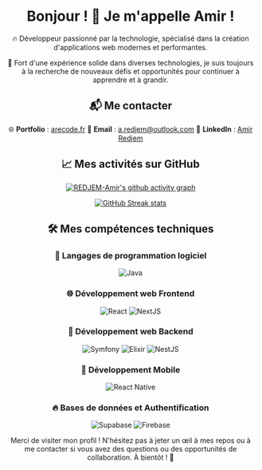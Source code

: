<div align="center">
  
# Bonjour ! 👋 Je m'appelle Amir !

🔥 Développeur passionné par la technologie, spécialisé dans la création d'applications web modernes et performantes.

🌟 Fort d'une expérience solide dans diverses technologies, je suis toujours à la recherche de nouveaux défis et opportunités pour continuer à apprendre et à grandir.

## 📬 Me contacter

 🌐 **Portfolio** : [arecode.fr](https://www.arecode.fr)
 📧 **Email** : [a.redjem@outlook.com](mailto:a.redjem@outlook.com)
 💼 **LinkedIn** : [Amir Redjem](https://www.linkedin.com/in/amir-redjem-963049230/)

## 📈 Mes activités sur GitHub

[![REDJEM-Amir's github activity graph](https://github-readme-activity-graph.vercel.app/graph?username=REDJEM-Amir&theme=react-dark&area=true&hide_border=true)](https://github.com/REDJEM-Amir/github-readme-activity-graph)

<p align="center">
  <a href="https://git.io/streak-stats">
    <img src="https://streak-stats.demolab.com?user=REDJEM-Amir&theme=react&hide_border=&locale=fr&date_format=M%20j%5B%2C%20Y%5D" alt="GitHub Streak stats">
  </a>
</p>

## 🛠️ Mes compétences techniques

### 🚀 Langages de programmation logiciel
<p>
  <img src="https://img.shields.io/badge/Java-007396?style=for-the-badge&logo=java&logoColor=white" alt="Java" />
</p>

### 🌐 Développement web Frontend
<p>
  <img src="https://img.shields.io/badge/React-20232A?style=for-the-badge&logo=react&logoColor=61DAFB" alt="React" />
  <img src="https://img.shields.io/badge/Next.js-000000?style=for-the-badge&logo=nextdotjs&logoColor=white" alt="NextJS" />
</p>

### 🌿 Développement web Backend
<p>
  <img src="https://img.shields.io/badge/Symfony-000?style=for-the-badge&logo=symfony&logoColor=fff" alt="Symfony" />
  <img src="https://img.shields.io/badge/Elixir-4B275F?style=for-the-badge&logo=elixir" alt="Elixir" />
  <img src="https://img.shields.io/badge/-NestJs-ea2845?style=for-the-badge&logo=nestjs" alt="NestJS" />
</p>

### 📱 Développement Mobile
<p>
  <img src="https://img.shields.io/badge/React_Native-20232A?style=for-the-badge&logo=react&logoColor=61DAFB" alt="React Native" />
</p>

### 🔥 Bases de données et Authentification
<p>
  <img src="https://img.shields.io/badge/Supabase-181818?style=for-the-badge&logo=supabase&logoColor=white" alt="Supabase" />
  <img src="https://img.shields.io/badge/Firebase-FFCA28?style=for-the-badge&logo=firebase&logoColor=white" alt="Firebase" />
</p>

Merci de visiter mon profil ! N'hésitez pas à jeter un œil à mes repos ou à me contacter si vous avez des questions ou des opportunités de collaboration. À bientôt ! 🚀

</div>
